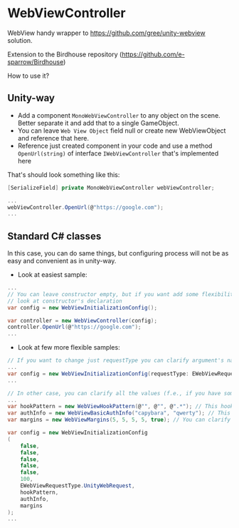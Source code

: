 # WebViewController
WebView handy wrapper to https://github.com/gree/unity-webview solution.

Extension to the Birdhouse repository (https://github.com/e-sparrow/Birdhouse)

How to use it?


## Unity-way
- Add a component `MonoWebViewController` to any object on the scene. Better separate it and add that to a single GameObject.
- You can leave `Web View Object` field null or create new WebViewObject and reference that here.
- Reference just created component in your code and use a method `OpenUrl(string)` of interface `IWebViewController` that's implemented here

That's should look something like this:
```csharp
[SerializeField] private MonoWebViewController webViewController;

...
webViewController.OpenUrl(@"https://google.com");
...
```

## Standard C# classes
In this case, you can do same things, but configuring process will not be as easy and convenient as in unity-way.

- Look at easiest sample:
```csharp
...
// You can leave constructor empty, but if you want add some flexibility and change some parameters,
// look at constructor's declaration
var config = new WebViewInitializationConfig(); 

var controller = new WebViewController(config);
controller.OpenUrl(@"https://google.com");
...
```

- Look at few more flexible samples:
``` csharp
// If you want to change just requestType you can clarify argument's name:
...
var config = new WebViewInitializationConfig(requestType: EWebViewRequestType.UnityWebRequest);
...

// In other case, you can clarify all the values (f.e., if you have some other way to manage that like imGUI/UI...):
...
var hookPattern = new WebViewHookPattern(@"", @"", @".*"); // This hook pattern will hook every link
var authInfo = new WebViewBasicAuthInfo("capybara", "qwerty"); // This auth info is just example
var margins = new WebViewMargins(5, 5, 5, 5, true); // You can clarify margins too. Margins constructor can be empty

var config = new WebViewInitializationConfig
(
    false, 
    false, 
    false, 
    false, 
    false, 
    100, 
    EWebViewRequestType.UnityWebRequest, 
    hookPattern,
    authInfo,
    margins
);
...
```
